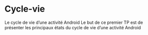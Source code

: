 # Cycle-vie
Le cycle de vie d’une activité Android
Le but de ce premier TP est de présenter les principaux états du cycle de vie d’une activité Android
